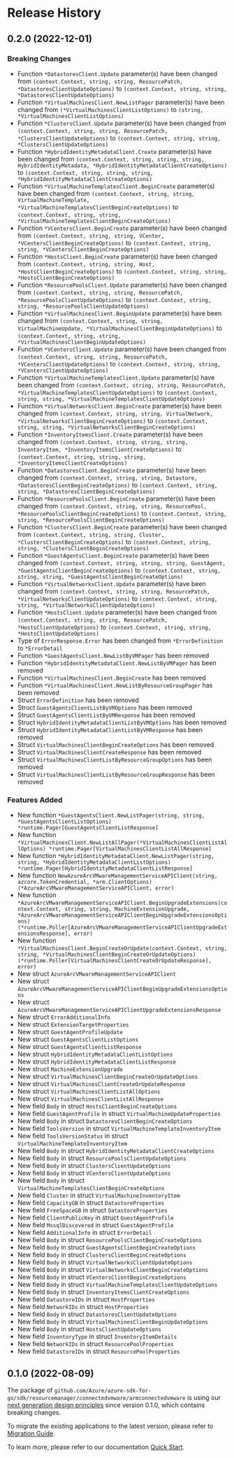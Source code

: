 # Release History

## 0.2.0 (2022-12-01)
### Breaking Changes

- Function `*DatastoresClient.Update` parameter(s) have been changed from `(context.Context, string, string, ResourcePatch, *DatastoresClientUpdateOptions)` to `(context.Context, string, string, *DatastoresClientUpdateOptions)`
- Function `*VirtualMachinesClient.NewListPager` parameter(s) have been changed from `(*VirtualMachinesClientListOptions)` to `(string, *VirtualMachinesClientListOptions)`
- Function `*ClustersClient.Update` parameter(s) have been changed from `(context.Context, string, string, ResourcePatch, *ClustersClientUpdateOptions)` to `(context.Context, string, string, *ClustersClientUpdateOptions)`
- Function `*HybridIdentityMetadataClient.Create` parameter(s) have been changed from `(context.Context, string, string, string, HybridIdentityMetadata, *HybridIdentityMetadataClientCreateOptions)` to `(context.Context, string, string, string, *HybridIdentityMetadataClientCreateOptions)`
- Function `*VirtualMachineTemplatesClient.BeginCreate` parameter(s) have been changed from `(context.Context, string, string, VirtualMachineTemplate, *VirtualMachineTemplatesClientBeginCreateOptions)` to `(context.Context, string, string, *VirtualMachineTemplatesClientBeginCreateOptions)`
- Function `*VCentersClient.BeginCreate` parameter(s) have been changed from `(context.Context, string, string, VCenter, *VCentersClientBeginCreateOptions)` to `(context.Context, string, string, *VCentersClientBeginCreateOptions)`
- Function `*HostsClient.BeginCreate` parameter(s) have been changed from `(context.Context, string, string, Host, *HostsClientBeginCreateOptions)` to `(context.Context, string, string, *HostsClientBeginCreateOptions)`
- Function `*ResourcePoolsClient.Update` parameter(s) have been changed from `(context.Context, string, string, ResourcePatch, *ResourcePoolsClientUpdateOptions)` to `(context.Context, string, string, *ResourcePoolsClientUpdateOptions)`
- Function `*VirtualMachinesClient.BeginUpdate` parameter(s) have been changed from `(context.Context, string, string, VirtualMachineUpdate, *VirtualMachinesClientBeginUpdateOptions)` to `(context.Context, string, string, *VirtualMachinesClientBeginUpdateOptions)`
- Function `*VCentersClient.Update` parameter(s) have been changed from `(context.Context, string, string, ResourcePatch, *VCentersClientUpdateOptions)` to `(context.Context, string, string, *VCentersClientUpdateOptions)`
- Function `*VirtualMachineTemplatesClient.Update` parameter(s) have been changed from `(context.Context, string, string, ResourcePatch, *VirtualMachineTemplatesClientUpdateOptions)` to `(context.Context, string, string, *VirtualMachineTemplatesClientUpdateOptions)`
- Function `*VirtualNetworksClient.BeginCreate` parameter(s) have been changed from `(context.Context, string, string, VirtualNetwork, *VirtualNetworksClientBeginCreateOptions)` to `(context.Context, string, string, *VirtualNetworksClientBeginCreateOptions)`
- Function `*InventoryItemsClient.Create` parameter(s) have been changed from `(context.Context, string, string, string, InventoryItem, *InventoryItemsClientCreateOptions)` to `(context.Context, string, string, string, *InventoryItemsClientCreateOptions)`
- Function `*DatastoresClient.BeginCreate` parameter(s) have been changed from `(context.Context, string, string, Datastore, *DatastoresClientBeginCreateOptions)` to `(context.Context, string, string, *DatastoresClientBeginCreateOptions)`
- Function `*ResourcePoolsClient.BeginCreate` parameter(s) have been changed from `(context.Context, string, string, ResourcePool, *ResourcePoolsClientBeginCreateOptions)` to `(context.Context, string, string, *ResourcePoolsClientBeginCreateOptions)`
- Function `*ClustersClient.BeginCreate` parameter(s) have been changed from `(context.Context, string, string, Cluster, *ClustersClientBeginCreateOptions)` to `(context.Context, string, string, *ClustersClientBeginCreateOptions)`
- Function `*GuestAgentsClient.BeginCreate` parameter(s) have been changed from `(context.Context, string, string, string, GuestAgent, *GuestAgentsClientBeginCreateOptions)` to `(context.Context, string, string, string, *GuestAgentsClientBeginCreateOptions)`
- Function `*VirtualNetworksClient.Update` parameter(s) have been changed from `(context.Context, string, string, ResourcePatch, *VirtualNetworksClientUpdateOptions)` to `(context.Context, string, string, *VirtualNetworksClientUpdateOptions)`
- Function `*HostsClient.Update` parameter(s) have been changed from `(context.Context, string, string, ResourcePatch, *HostsClientUpdateOptions)` to `(context.Context, string, string, *HostsClientUpdateOptions)`
- Type of `ErrorResponse.Error` has been changed from `*ErrorDefinition` to `*ErrorDetail`
- Function `*GuestAgentsClient.NewListByVMPager` has been removed
- Function `*HybridIdentityMetadataClient.NewListByVMPager` has been removed
- Function `*VirtualMachinesClient.BeginCreate` has been removed
- Function `*VirtualMachinesClient.NewListByResourceGroupPager` has been removed
- Struct `ErrorDefinition` has been removed
- Struct `GuestAgentsClientListByVMOptions` has been removed
- Struct `GuestAgentsClientListByVMResponse` has been removed
- Struct `HybridIdentityMetadataClientListByVMOptions` has been removed
- Struct `HybridIdentityMetadataClientListByVMResponse` has been removed
- Struct `VirtualMachinesClientBeginCreateOptions` has been removed
- Struct `VirtualMachinesClientCreateResponse` has been removed
- Struct `VirtualMachinesClientListByResourceGroupOptions` has been removed
- Struct `VirtualMachinesClientListByResourceGroupResponse` has been removed

### Features Added

- New function `*GuestAgentsClient.NewListPager(string, string, *GuestAgentsClientListOptions) *runtime.Pager[GuestAgentsClientListResponse]`
- New function `*VirtualMachinesClient.NewListAllPager(*VirtualMachinesClientListAllOptions) *runtime.Pager[VirtualMachinesClientListAllResponse]`
- New function `*HybridIdentityMetadataClient.NewListPager(string, string, *HybridIdentityMetadataClientListOptions) *runtime.Pager[HybridIdentityMetadataClientListResponse]`
- New function `NewAzureArcVMwareManagementServiceAPIClient(string, azcore.TokenCredential, *arm.ClientOptions) (*AzureArcVMwareManagementServiceAPIClient, error)`
- New function `*AzureArcVMwareManagementServiceAPIClient.BeginUpgradeExtensions(context.Context, string, string, MachineExtensionUpgrade, *AzureArcVMwareManagementServiceAPIClientBeginUpgradeExtensionsOptions) (*runtime.Poller[AzureArcVMwareManagementServiceAPIClientUpgradeExtensionsResponse], error)`
- New function `*VirtualMachinesClient.BeginCreateOrUpdate(context.Context, string, string, *VirtualMachinesClientBeginCreateOrUpdateOptions) (*runtime.Poller[VirtualMachinesClientCreateOrUpdateResponse], error)`
- New struct `AzureArcVMwareManagementServiceAPIClient`
- New struct `AzureArcVMwareManagementServiceAPIClientBeginUpgradeExtensionsOptions`
- New struct `AzureArcVMwareManagementServiceAPIClientUpgradeExtensionsResponse`
- New struct `ErrorAdditionalInfo`
- New struct `ExtensionTargetProperties`
- New struct `GuestAgentProfileUpdate`
- New struct `GuestAgentsClientListOptions`
- New struct `GuestAgentsClientListResponse`
- New struct `HybridIdentityMetadataClientListOptions`
- New struct `HybridIdentityMetadataClientListResponse`
- New struct `MachineExtensionUpgrade`
- New struct `VirtualMachinesClientBeginCreateOrUpdateOptions`
- New struct `VirtualMachinesClientCreateOrUpdateResponse`
- New struct `VirtualMachinesClientListAllOptions`
- New struct `VirtualMachinesClientListAllResponse`
- New field `Body` in struct `HostsClientBeginCreateOptions`
- New field `GuestAgentProfile` in struct `VirtualMachineUpdateProperties`
- New field `Body` in struct `DatastoresClientBeginCreateOptions`
- New field `ToolsVersion` in struct `VirtualMachineTemplateInventoryItem`
- New field `ToolsVersionStatus` in struct `VirtualMachineTemplateInventoryItem`
- New field `Body` in struct `HybridIdentityMetadataClientCreateOptions`
- New field `Body` in struct `ResourcePoolsClientUpdateOptions`
- New field `Body` in struct `ClustersClientUpdateOptions`
- New field `Body` in struct `VCentersClientUpdateOptions`
- New field `Body` in struct `VirtualMachineTemplatesClientBeginCreateOptions`
- New field `Cluster` in struct `VirtualMachineInventoryItem`
- New field `CapacityGB` in struct `DatastoreProperties`
- New field `FreeSpaceGB` in struct `DatastoreProperties`
- New field `ClientPublicKey` in struct `GuestAgentProfile`
- New field `MssqlDiscovered` in struct `GuestAgentProfile`
- New field `AdditionalInfo` in struct `ErrorDetail`
- New field `Body` in struct `ResourcePoolsClientBeginCreateOptions`
- New field `Body` in struct `GuestAgentsClientBeginCreateOptions`
- New field `Body` in struct `ClustersClientBeginCreateOptions`
- New field `Body` in struct `VirtualNetworksClientUpdateOptions`
- New field `Body` in struct `VirtualNetworksClientBeginCreateOptions`
- New field `Body` in struct `VCentersClientBeginCreateOptions`
- New field `Body` in struct `VirtualMachineTemplatesClientUpdateOptions`
- New field `Body` in struct `InventoryItemsClientCreateOptions`
- New field `DatastoreIDs` in struct `HostProperties`
- New field `NetworkIDs` in struct `HostProperties`
- New field `Body` in struct `DatastoresClientUpdateOptions`
- New field `Body` in struct `VirtualMachinesClientBeginUpdateOptions`
- New field `Body` in struct `HostsClientUpdateOptions`
- New field `InventoryType` in struct `InventoryItemDetails`
- New field `NetworkIDs` in struct `ResourcePoolProperties`
- New field `DatastoreIDs` in struct `ResourcePoolProperties`


## 0.1.0 (2022-08-09)

The package of `github.com/Azure/azure-sdk-for-go/sdk/resourcemanager/connectedvmware/armconnectedvmware` is using our [next generation design principles](https://azure.github.io/azure-sdk/general_introduction.html) since version 0.1.0, which contains breaking changes.

To migrate the existing applications to the latest version, please refer to [Migration Guide](https://aka.ms/azsdk/go/mgmt/migration).

To learn more, please refer to our documentation [Quick Start](https://aka.ms/azsdk/go/mgmt).
